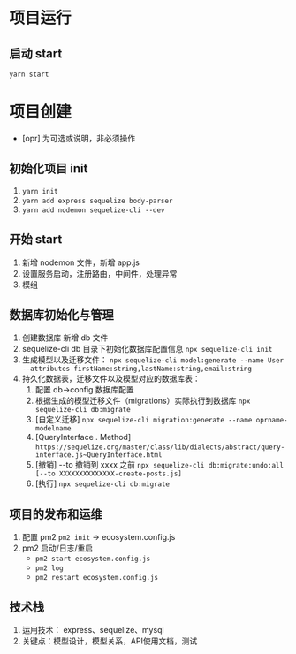 # 项目运行

## 启动 start

`yarn start`

# 项目创建

- [opr] 为可选或说明，非必须操作

## 初始化项目 init

1. `yarn init`
1. `yarn add express sequelize body-parser`
1. `yarn add nodemon sequelize-cli --dev`

## 开始 start

1. 新增 nodemon 文件，新增 app.js
2. 设置服务启动，注册路由，中间件，处理异常
3. 模组

## 数据库初始化与管理

1. 创建数据库 新增 db 文件
2. sequelize-cli db 目录下初始化数据库配置信息 `npx sequelize-cli init`
3. 生成模型以及迁移文件：
   `npx sequelize-cli model:generate --name User --attributes firstName:string,lastName:string,email:string`
4. 持久化数据表，迁移文件以及模型对应的数据库表：
   1. 配置 db->config 数据库配置
   2. 根据生成的模型迁移文件（migrations）实际执行到数据库 `npx sequelize-cli db:migrate`
   3. [自定义迁移] `npx sequelize-cli migration:generate --name oprname-modelname`
   4. [QueryInterface . Method] `https://sequelize.org/master/class/lib/dialects/abstract/query-interface.js~QueryInterface.html`
   5. [撤销] --to 撤销到 xxxx 之前
      `npx sequelize-cli db:migrate:undo:all [--to XXXXXXXXXXXXXX-create-posts.js]`
   6. [执行] `npx sequelize-cli db:migrate`

## 项目的发布和运维

1. 配置 pm2 `pm2 init` -> ecosystem.config.js
2. pm2 启动/日志/重启
   - `pm2 start ecosystem.config.js`
   - `pm2 log`
   - `pm2 restart ecosystem.config.js`

## 技术栈

1. 运用技术： express、sequelize、mysql
2. 关键点：模型设计，模型关系，API使用文档，测试
